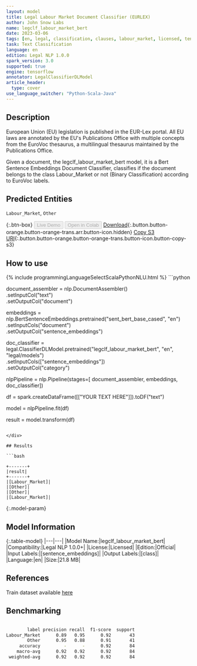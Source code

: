 ```yaml
---
layout: model
title: Legal Labour Market Document Classifier (EURLEX)
author: John Snow Labs
name: legclf_labour_market_bert
date: 2023-03-06
tags: [en, legal, classification, clauses, labour_market, licensed, tensorflow]
task: Text Classification
language: en
edition: Legal NLP 1.0.0
spark_version: 3.0
supported: true
engine: tensorflow
annotator: LegalClassifierDLModel
article_header:
  type: cover
use_language_switcher: "Python-Scala-Java"
---
```


## Description

European Union (EU) legislation is published in the EUR-Lex portal. All EU laws are annotated by the EU's Publications Office with multiple concepts from the EuroVoc thesaurus, a multilingual thesaurus maintained by the Publications Office.

Given a document, the legclf_labour_market_bert model, it is a Bert Sentence Embeddings Document Classifier, classifies if the document belongs to the class Labour_Market or not (Binary Classification) according to EuroVoc labels.

## Predicted Entities

`Labour_Market`, `Other`

{:.btn-box}
<button class="button button-orange" disabled>Live Demo</button>
<button class="button button-orange" disabled>Open in Colab</button>
[Download](https://s3.amazonaws.com/auxdata.johnsnowlabs.com/legal/models/legclf_labour_market_bert_en_1.0.0_3.0_1678111744774.zip){:.button.button-orange.button-orange-trans.arr.button-icon.hidden}
[Copy S3 URI](s3://auxdata.johnsnowlabs.com/legal/models/legclf_labour_market_bert_en_1.0.0_3.0_1678111744774.zip){:.button.button-orange.button-orange-trans.button-icon.button-copy-s3}

## How to use



<div class="tabs-box" markdown="1">
{% include programmingLanguageSelectScalaPythonNLU.html %}
```python

document_assembler = nlp.DocumentAssembler()\
    .setInputCol("text")\
    .setOutputCol("document")

embeddings = nlp.BertSentenceEmbeddings.pretrained("sent_bert_base_cased", "en")\
    .setInputCols("document")\
    .setOutputCol("sentence_embeddings")

doc_classifier = legal.ClassifierDLModel.pretrained("legclf_labour_market_bert", "en", "legal/models")\
    .setInputCols(["sentence_embeddings"])\
    .setOutputCol("category")

nlpPipeline = nlp.Pipeline(stages=[
    document_assembler, 
    embeddings,
    doc_classifier])

df = spark.createDataFrame([["YOUR TEXT HERE"]]).toDF("text")

model = nlpPipeline.fit(df)

result = model.transform(df)

```

</div>

## Results

```bash

+-------+
|result|
+-------+
|[Labour_Market]|
|[Other]|
|[Other]|
|[Labour_Market]|

```

{:.model-param}
## Model Information

{:.table-model}
|---|---|
|Model Name:|legclf_labour_market_bert|
|Compatibility:|Legal NLP 1.0.0+|
|License:|Licensed|
|Edition:|Official|
|Input Labels:|[sentence_embeddings]|
|Output Labels:|[class]|
|Language:|en|
|Size:|21.8 MB|

## References

Train dataset available [here](https://huggingface.co/datasets/lex_glue)

## Benchmarking

```bash

        label precision recall  f1-score  support
Labour_Market      0.89   0.95      0.92       43
        Other      0.95   0.88      0.91       41
     accuracy         -      -      0.92       84
    macro-avg      0.92   0.92      0.92       84
 weighted-avg      0.92   0.92      0.92       84
```